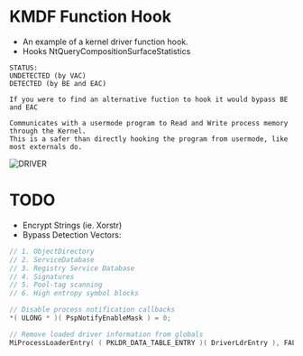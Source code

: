 # KMDF Function Hook
- An example of a kernel driver function hook.
- Hooks NtQueryCompositionSurfaceStatistics

```
STATUS:
UNDETECTED (by VAC)
DETECTED (by BE and EAC)

If you were to find an alternative fuction to hook it would bypass BE and EAC
```
```
Communicates with a usermode program to Read and Write process memory through the Kernel. 
This is a safer than directly hooking the program from usermode, like most externals do.
```

![DRIVER](https://i.ibb.co/Hp02T0Z/image.png)

# TODO
- Encrypt Strings (ie. Xorstr)
- Bypass Detection Vectors:

```c++
// 1. ObjectDirectory
// 2. ServiceDatabase
// 3. Registry Service Database
// 4. Signatures
// 5. Pool-tag scanning
// 6. High entropy symbol blocks

// Disable process notification callbacks
*( ULONG * )( PspNotifyEnableMask ) = 0;          

// Remove loaded driver information from globals
MiProcessLoaderEntry( ( PKLDR_DATA_TABLE_ENTRY )( DriverLdrEntry ), FALSE );

```
